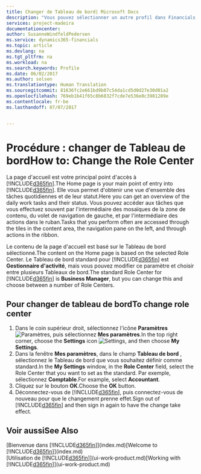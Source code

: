 ```yaml
---
title: Changer de Tableau de bord| Microsoft Docs
description: "Vous pouvez sélectionner un autre profil dans Financials pour modifier ce que vous voyez sur votre page Accueil."
services: project-madeira
documentationcenter: 
author: SusanneWindfeldPedersen
ms.service: dynamics365-financials
ms.topic: article
ms.devlang: na
ms.tgt_pltfrm: na
ms.workload: na
ms.search.keywords: Profile
ms.date: 06/02/2017
ms.author: solsen
ms.translationtype: Human Translation
ms.sourcegitcommit: 81636fc2e661bd9b07c54da1cd5d0d27e30d01a2
ms.openlocfilehash: 769eb1b41f65c8b6832f7cde7e536e8c3981289e
ms.contentlocale: fr-be
ms.lasthandoff: 07/07/2017


---
```

# <a name="how-to-change-the-role-center"></a><span data-ttu-id="22855-103">Procédure : changer de Tableau de bord</span><span class="sxs-lookup"><span data-stu-id="22855-103">How to: Change the Role Center</span></span>
<span data-ttu-id="22855-104">La page d'accueil est votre principal point d'accès à [!INCLUDE[d365fin](includes/d365fin_md.md)].</span><span class="sxs-lookup"><span data-stu-id="22855-104">The Home page is your main point of entry into [!INCLUDE[d365fin](includes/d365fin_md.md)].</span></span> <span data-ttu-id="22855-105">Elle vous permet d'obtenir une vue d'ensemble des tâches quotidiennes et de leur statut.</span><span class="sxs-lookup"><span data-stu-id="22855-105">Here you can get an overview of the daily work tasks and their status.</span></span> <span data-ttu-id="22855-106">Vous pouvez accéder aux tâches que vous effectuez souvent par l'intermédiaire des mosaïques de la zone de contenu, du volet de navigation de gauche, et par l'intermédiaire des actions dans le ruban.</span><span class="sxs-lookup"><span data-stu-id="22855-106">Tasks that you perform often are accessed through the tiles in the content area, the navigation pane on the left, and through actions in the ribbon.</span></span>

<span data-ttu-id="22855-107">Le contenu de la page d'accueil est basé sur le Tableau de bord sélectionné.</span><span class="sxs-lookup"><span data-stu-id="22855-107">The content on the Home page is based on the selected Role Center.</span></span> <span data-ttu-id="22855-108">Le Tableau de bord standard pour [!INCLUDE[d365fin](includes/d365fin_md.md)] est **Gestionnaire d'activité**, mais vous pouvez modifier ce paramètre et choisir entre plusieurs Tableaux de bord.</span><span class="sxs-lookup"><span data-stu-id="22855-108">The standard Role Center for [!INCLUDE[d365fin](includes/d365fin_md.md)] is **Business Manager**, but you can change this and choose between a number of Role Centers.</span></span>

## <a name="to-change-role-center"></a><span data-ttu-id="22855-109">Pour changer de tableau de bord</span><span class="sxs-lookup"><span data-stu-id="22855-109">To change role center</span></span>
1. <span data-ttu-id="22855-110">Dans le coin supérieur droit, sélectionnez l'icône **Paramètres** ![Paramètres](media/ui-experience/settings_icon_small.png "Icône Paramètres du tableau de bord"), puis sélectionnez **Mes paramètres**.</span><span class="sxs-lookup"><span data-stu-id="22855-110">In the top right corner, choose the **Settings** icon ![Settings](media/ui-experience/settings_icon_small.png "Settings icon for role center"), and then choose **My Settings**.</span></span>
2. <span data-ttu-id="22855-111">Dans la fenêtre **Mes paramètres**, dans le champ **Tableau de bord** , sélectionnez le Tableau de bord que vous souhaitez définir comme standard.</span><span class="sxs-lookup"><span data-stu-id="22855-111">In the **My Settings** window, in the **Role Center** field, select the Role Center that you want to set as the standard.</span></span> <span data-ttu-id="22855-112">Par exemple, sélectionnez **Comptable**.</span><span class="sxs-lookup"><span data-stu-id="22855-112">For example, select **Accountant**.</span></span>
3. <span data-ttu-id="22855-113">Cliquez sur le bouton **OK**.</span><span class="sxs-lookup"><span data-stu-id="22855-113">Choose the **OK** button.</span></span>
4. <span data-ttu-id="22855-114">Déconnectez-vous de [!INCLUDE[d365fin](includes/d365fin_md.md)], puis connectez-vous de nouveau pour que le changement prenne effet.</span><span class="sxs-lookup"><span data-stu-id="22855-114">Sign out of [!INCLUDE[d365fin](includes/d365fin_md.md)] and then sign in again to have the change take effect.</span></span>

## <a name="see-also"></a><span data-ttu-id="22855-115">Voir aussi</span><span class="sxs-lookup"><span data-stu-id="22855-115">See Also</span></span>
<span data-ttu-id="22855-116">[Bienvenue dans [!INCLUDE[d365fin](includes/d365fin_md.md)]](index.md)</span><span class="sxs-lookup"><span data-stu-id="22855-116">[Welcome to [!INCLUDE[d365fin](includes/d365fin_md.md)]](index.md)</span></span>  
<span data-ttu-id="22855-117">[Utilisation de [!INCLUDE[d365fin](includes/d365fin_md.md)]](ui-work-product.md)</span><span class="sxs-lookup"><span data-stu-id="22855-117">[Working with [!INCLUDE[d365fin](includes/d365fin_md.md)]](ui-work-product.md)</span></span>  

